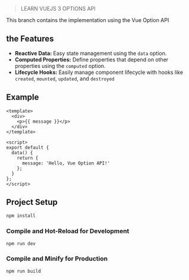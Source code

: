 > LEARN VUEJS 3 OPTIONS API


This branch contains the implementation using the Vue Option API

## the Features

- **Reactive Data:** Easy state management using the `data` option.
- **Computed Properties:** Define properties that depend on other properties using the `computed` option.
- **Lifecycle Hooks:** Easily manage component lifecycle with hooks like `created`, `mounted`, `updated`, and `destroyed`

## Example 


```vue
<template>
  <div>
    <p>{{ message }}</p>
  </div>
</template>

<script>
export default {
  data() {
    return {
      message: 'Hello, Vue Option API!'
    };
  }
};
</script>
```





## Project Setup

```sh
npm install
```

### Compile and Hot-Reload for Development

```sh
npm run dev
```

### Compile and Minify for Production

```sh
npm run build
```


